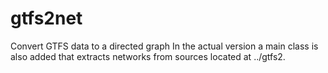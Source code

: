 # gtfs2net
Convert GTFS data to a directed graph
In the actual version a main class is also added that extracts networks from sources located at ../gtfs2.
